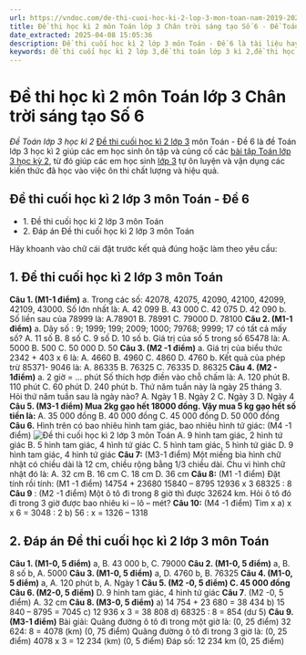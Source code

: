 ```yaml
---
url: https://vndoc.com/de-thi-cuoi-hoc-ki-2-lop-3-mon-toan-nam-2019-2020-co-dap-an-de-4-200630
title: Đề thi học kì 2 môn Toán lớp 3 Chân trời sáng tạo Số 6 - Đề Toán lớp 3 học kì 2 - VnDoc.com
date_extracted: 2025-04-08 15:05:36
description: Đề thi cuối học kì 2 lớp 3 môn Toán - Đề 6 là tài liệu hay nhất được VnDoc biên soạn chi tiết giúp các em tóm tắt được toàn bộ các kiến thức quan trọng nhất.
keywords: đề thi cuối học kì 2 lớp 3,đề thi toán lớp 3 kì 2,đề thi học kì 2 lớp 3,đề thi toán lớp 3 học kì 2,đề toán lớp 3 học kì 2,toán lớp 3 kì 2,đề toán lớp 3 kì 2,ôn tập toán lớp 3 học kì 2 có đáp án,toán lớp 3 học kì 2,đề thi lớp 3,đề thi toán lớp 3,đề thi kì 2 lớp 3,Đề thi cuối học kì 2 lớp 3 chân trời sáng tạo
---
```


# Đề thi học kì 2 môn Toán lớp 3 Chân trời sáng tạo Số 6
 _Đề Toán lớp 3 học kì 2_
[Đề thi cuối học kì 2 lớp 3](<https://vndoc.com/de-thi-hoc-ki-2-lop3>) môn Toán - Đề 6 là đề Toán lớp 3 học kì 2 giúp các em học sinh ôn tập và củng cố các [bài tập Toán lớp 3 học kỳ 2](<https://vndoc.com/giai-toan-lop3>), từ đó giúp các em học sinh [lớp 3](<https://vndoc.com/tai-lieu-hoc-tap-lop3>) tự ôn luyện và vận dụng các kiến thức đã học vào việc ôn thi chất lượng và hiệu quả.
## Đề thi cuối học kì 2 lớp 3 môn Toán - Đề 6
  * 1\. Đề thi cuối học kì 2 lớp 3 môn Toán
  * 2\. Đáp án Đề thi cuối học kì 2 lớp 3 môn Toán

Hãy khoanh vào chữ cái đặt trước kết quả đúng hoặc làm theo yêu cầu:
## 1\. Đề thi cuối học kì 2 lớp 3 môn Toán
**Câu 1. \(M1-1 điểm\)**
a. Trong các số: 42078, 42075, 42090, 42100, 42099, 42109, 43000.
Số lớn nhất là:
A. 42 099
B. 43 000
C. 42 075
D. 42 090
b. Số liền sau của 78999 là:
A.78901
B. 78991
C. 79000
D. 78100
**Câu 2. \(M1-1 điểm\)**
a. Dãy số : 9; 1999; 199; 2009; 1000; 79768; 9999; 17 có tất cả mấy số?
A. 11 số
B. 8 số
C. 9 số
D. 10 số
b. Giá trị của số 5 trong số 65478 là:
A. 5000
B. 500
C. 50 000
D. 50
**Câu 3. \(M2 -1 điểm\)**
a. Giá trị của biểu thức 2342 + 403 x 6 là:
A. 4660
B. 4960
C. 4860
D. 4760
b. Kết quả của phép trừ 85371- 9046 là:
A. 86335
B. 76325
C. 76335
D. 86325
**Câu 4. \(M2 - 1điểm\)**
a. 2 giờ = … phút Số thích hợp điền vào chỗ chấm là:
A. 120 phút
B. 110 phút
C. 60 phút
D. 240 phút
b. Thứ năm tuần này là ngày 25 tháng 3. Hỏi thứ năm tuần sau là ngày nào?
A. Ngày 1
B. Ngày 2
C. Ngày 3
D. Ngày 4
**Câu 5. \(M3-1 điểm\) Mua 2kg gạo hết 18000 đồng. Vậy mua 5 kg gạo hết số tiền là:**
A. 35 000 đồng
B. 40 000 đồng
C. 45 000 đồng
D. 50 000 đồng
**Câu 6.** Hình trên có bao nhiêu hình tam giác, bao nhiêu hình tứ giác: \(M4 -1 điểm\)
![Đề thi cuối học kì 2 lớp 3 môn Toán](https://i.vdoc.vn/data/image/2020/06/01/de-thi-cuoi-hoc-ki-2-lop-3-mon-toan-nam-2019-2020-co-dap-an-de-4-1.jpg)
A. 9 hình tam giác, 2 hình tứ giác
B. 5 hình tam giác, 4 hình tứ giác
C. 5 hình tam giác, 5 hình tứ giác
D. 9 hình tam giác, 4 hình tứ giác
**Câu 7:** \(M3-1 điểm\) Một miếng bìa hình chữ nhật có chiều dài là 12 cm, chiều rộng bằng 1/3 chiều dài. Chu vi hình chữ nhật đó là:
A. 32 cm
B. 16 cm
C. 18 cm
D. 36 cm
**Câu 8:** \(M1 -1 điểm\) Đặt tính rồi tính: \(M1 -1 điểm\)
14754 + 23680
15840 – 8795
12936 x 3
68325 : 8
**Câu 9** : \(M2 -1 điểm\) Một ô tô đi trong 8 giờ thì được 32624 km. Hỏi ô tô đó đi trong 3 giờ được bao nhiêu ki – lô – mét?
**Câu 10:** \(M4 -1 điểm\) Tìm x
a\) x x 6 = 3048 : 2
b\) 56 : x = 1326 – 1318
## 2\. Đáp án Đề thi cuối học kì 2 lớp 3 môn Toán
**Câu 1. \(M1-0, 5 điểm\)**
a, B. 43 000
b, C. 79000
**Câu 2. \(M1-0, 5 điểm\)**
a, B. 8 số
b, A. 5000
**Câu 3. \(M1-0, 5 điểm\)**
a, D. 4760
b, B. 76325
**Câu 4. \(M1-0, 5 điểm\)**
a, A. 120 phút
b, A. Ngày 1
**Câu 5. \(M2 -0, 5 điểm\) C. 45 000 đồng**
**Câu 6. \(M2-0, 5 điểm\)** D. 9 hình tam giác, 4 hình tứ giác
**Câu 7**. \(M2 -0, 5 điểm\) A. 32 cm
**Câu 8. \(M3-0, 5 điểm\)**
a\) 14 754 + 23 680 = 38 434
b\) 15 840 – 8795 = 7045
c\) 12 936 x 3 = 38 808
d\) 68325 : 8 = 854 \(dư 5\)
**Câu 9. \(M3-1 điểm\)**
Bài giải:
Quãng đường ô tô đi trong một giờ là: \(0, 25 điểm\)
32 624: 8 = 4078 \(km\) \(0, 75 điểm\)
Quãng đường ô tô đi trong 3 giờ là: \(0, 25 điểm\)
4078 x 3 = 12 234 \(km\) \(0, 5 điểm\)
Đáp số: 12 234 km \(0, 25 điểm\)
